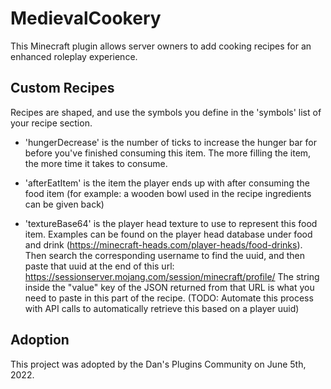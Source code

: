 # MedievalCookery
This Minecraft plugin allows server owners to add cooking recipes for an enhanced roleplay experience. 

## Custom Recipes

Recipes are shaped, and use the symbols you define in the 'symbols' list of your recipe section.

- 'hungerDecrease' is the number of ticks to increase the hunger bar for before you've finished consuming this item.  The more filling the item, the more time it takes to consume.

- 'afterEatItem' is the item the player ends up with after consuming the food item (for example: a wooden bowl used in the recipe ingredients can be given back)

- 'textureBase64' is the player head texture to use to represent this food item.  Examples can be found on the player head database under food and drink (https://minecraft-heads.com/player-heads/food-drinks).  Then search the corresponding username to find the uuid, and then paste that uuid at the end of this url: https://sessionserver.mojang.com/session/minecraft/profile/  The string inside the "value" key of the JSON returned from that URL is what you need to paste in this part of the recipe. (TODO: Automate this process with API calls to automatically retrieve this based on a player uuid)


## Adoption
This project was adopted by the Dan's Plugins Community on June 5th, 2022.
